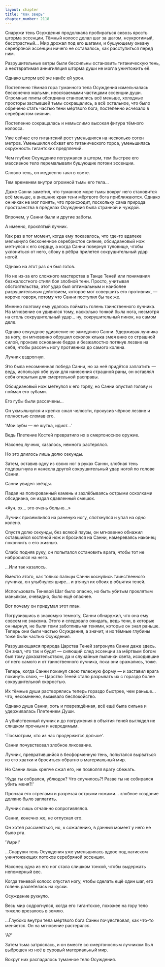 ```yaml
---
layout: chapter
title: "Как зверь"
chapter_number: 2118
---
```




Снаружи тень Осуждения продолжала пробираться сквозь ярость шторма эссенции. Тёмный колосс делал шаг за шагом, неукротимый, бесстрастный... Мир дрожал под его шагами, и бушующему океану серебряной эссенции ничего не оставалось, как расступиться перед ним.

Разрушительные ветры были бессильны остановить титаническую тень, а неотвратимая аннигиляция шторма души не могла уничтожить её.

Однако шторм всё же нанёс ей урон.

Постепенно тёмная гора туманного тела Осуждения измельчалась бесконечно малыми, неосязаемыми частицами эссенции души. Огромные плиты обсидиана становились всё меньше, холодные просторы застывшей тьмы сокращались, а всё остальное, что было обречено стать частью тени мёртвого бога, постепенно исчезало в серебристом сиянии.

Постепенно сокращалась и немыслимо высокая фигура тёмного колосса.

Уже сейчас его гигантский рост уменьшился на несколько сотен метров. Уменьшился обхват его титанического торса, уменьшилась окружность гигантских предплечий.

Чем глубже Осуждение погружался в шторм, тем быстрее его массивное тело перемалывали бушующие потоки эссенции.

Словно тень, он медленно таял в свете.

Тем временем внутри огромной тьмы его тела...

Даже Санни заметил, что туманное море тьмы вокруг него становится всё меньше, а внешние края тени мёртвого бога приближаются. Однако он никак не мог понять, что происходит, поскольку сама природа пространства в пределах Осуждения была странной и чуждой.

Впрочем, у Санни были и другие заботы.

А именно, проклятый лучник.

Как раз в тот момент, когда ему показалось, что где-то вдалеке мелькнуло бесконечное серебристое сияние, обсидиановый нож метнулся к его сердцу, а когда Санни повернул туловище, чтобы уклониться от него, сбоку в рёбра прилетел сокрушительный удар ногой.

Однако на этот раз он был готов.

Но не из-за его сложного мастерства в Танце Теней или понимания безжалостного стиля боя злобной тени. Просто, учитывая обстоятельства, этот удар был оптимальным и наиболее разрушительным действием, которое мог совершить его противник, — короче говоря, потому что Санни поступил бы так же.

Именно поэтому ему удалось поймать голень таинственного лучника. На мгновение он удивился тому, насколько тонкой была нога, несмотря на столь сокрушительный удар... ну, сокрушительный пинок, на самом деле.

Однако секундное удивление не замедлило Санни. Удерживая лучника за ногу, он мгновенно обрушил осколок клыка змея вниз со страшной силой, пронзив основание бедра и безжалостно потянув лезвие на себя, чтобы рассечь ногу противника до самого колена.

Лучник вздрогнул.

Это была несомненная победа Санни, но за неё придётся заплатить — ведь, используя обе руки для нанесения страшной раны, он оставлял себя открытым для смертельной расправы.

Обсидиановый нож метнулся к его горлу, но Санни опустил голову и поймал его зубами.

Его губы были рассечены...

Он ухмыльнулся и крепко сжал челюсти, прокусив чёрное лезвие и полностью сломав его.

'Мои зубы — не шутка, идиот...'

Ведь Плетение Костей превратило их в смертоносное оружие.

Наконец лучник, казалось, немного растерялся.

Но это длилось лишь долю секунды.

Затем, оставив одну из своих ног в руках Санни, злобная тень подпрыгнула и нанесла другой сокрушительный удар ногой по голове Санни.

Санни увидел звёзды.

Падая на полированный камень и захлёбываясь острыми осколками обсидиана, он издал сдавленный смешок.

«Ауч. ох... это очень больно...»

Лучник приземлился на раненую ногу, споткнулся и упал на одно колено.

Спустя долю секунды, без всякой паузы, он мгновенно обнажил оставшийся костяной нож и бросился на Санни, намереваясь наконец покончить с его жизнью.

Слабо подняв руку, он попытался остановить врага, чтобы тот не набросился на него.

...Или так казалось.

Вместо этого, как только пальцы Санни коснулись таинственного лучника, он улыбнулся шире... и втянул их обоих в объятия теней.

Использовать Теневой Шаг было опасно, но быть убитым проклятым маньяком, очевидно, было ещё опаснее.

Вот почему он придумал этот план.

Погрузившись в знакомую темноту, Санни обнаружил, что она ему совсем не знакома. Этого и следовало ожидать, ведь тени, в которые он нырнул, не были теми заботливыми тенями, которые он знал раньше. Теперь они были частью Осуждения, а значит, и их тёмные глубины тоже были частью Осуждения.

Разрушающаяся природа Царства Теней затронула Санни даже здесь. Он знал, что так и будет — сияющий след эссенции за мёртвым богом был тому доказательством, да и случайные пылинки света, исходившие от него самого и от таинственного лучника, пока они сражались, тоже.

Теперь, когда Санни покинул свою телесную форму — и заставил врага покинуть свою, — Царство Теней стало разрывать их с гораздо более сокрушительной скоростью.

Их тёмные души растворялись теперь гораздо быстрее, чем раньше... что, несомненно, вызывало беспокойство.

Однако душа Санни, хоть и повреждённая, всё ещё была сильна и удерживалась Плетением Души.

А убийственный лучник и до погружения в объятия теней выглядел не слишком прочным и невредимым.

'Посмотрим, кто из нас продержится дольше'.

Санни почувствовал злобное ликование.

Лучник, превратившийся в бесформенную тень, попытался вырваться из его хватки и броситься обратно в материальный мир.

Но Санни лишь крепче сжал его, не позволяя врагу сбежать.

'Куда ты собрался, ублюдок? Что случилось?! Разве ты не собирался убить меня?!'

Пронзая его стрелами и разрезая острыми ножами... злобное создание должно было заплатить.

Лучник лишь отчаянно сопротивлялся.

Санни, конечно же, не отпускал его.

Он хотел рассмеяться, но, к сожалению, в данный момент у него не было рта.

'Умри!'

...Снаружи тень Осуждения уже уменьшилась вдвое под натиском уничтожающих потоков серебряной эссенции.

Наконец одна из его ног стала слишком тонкой, чтобы выдержать непомерный вес.

Когда теневой колосс опустил ногу, чтобы сделать ещё один шаг, его голень разлетелась на куски.

Осуждение рухнуло.

Весь мир содрогнулся, когда его гигантское, похожее на гору тело тяжело врезалось в землю.

...Глубоко внутри тела мёртвого бога Санни почувствовал, как что-то меняется. Он на мгновение растерялся.

'А?'

Затем тьма затряслась, и он вместе со смертоносным лучником был выброшен из неё в суровый материальный мир.

Вокруг них распадалось туманное тело Осуждения.

